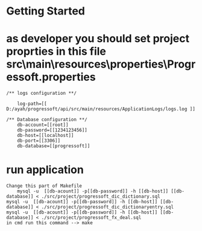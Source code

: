 # Getting Started
# as developer you should set project proprties in this file src\main\resources\properties\Progressoft.properties

    /** logs configuration **/

        log-path=[[ D:/ayah/progressoft/api/src/main/resources/ApplicationLogs/logs.log ]] 

    /** Database configuration **/
        db-account=[[root]]
        db-password=[[1234123456]]
        db-host=[[localhost]]
        db-port=[[3306]]
        db-database=[[progressoft]]

# run application 
    Change this part of Makefile
        mysql -u  [[db-acount]] -p[[db-password]] -h [[db-host]] [[db-database]] < ./src/project/progressoft_dic_dictionary.sql
	mysql -u  [[db-acount]] -p[[db-password]] -h [[db-host]] [[db-database]] < ./src/project/progressoft_dic_dictionaryentry.sql
	mysql -u  [[db-acount]] -p[[db-password]] -h [[db-host]] [[db-database]] < ./src/project/progressoft_fx_deal.sql
    in cmd run this command --> make 
